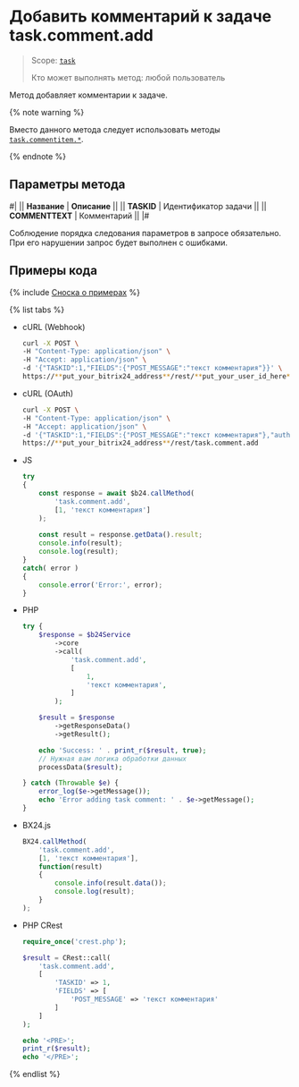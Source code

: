 # Добавить комментарий к задаче task.comment.add

> Scope: [`task`](../../scopes/permissions.md)
>
> Кто может выполнять метод: любой пользователь

Метод добавляет комментарии к задаче.

{% note warning %}

Вместо данного метода следует использовать методы [`task.commentitem.*`](../comment-item/index.md).

{% endnote %}

## Параметры метода

#|
|| **Название** | **Описание** ||
|| **TASKID** | Идентификатор задачи ||
|| **COMMENTTEXT** | Комментарий ||
|#

Соблюдение порядка следования параметров в запросе обязательно. При его нарушении запрос будет выполнен с ошибками.

## Примеры кода

{% include [Сноска о примерах](../../../_includes/examples.md) %}

{% list tabs %}

- cURL (Webhook)

    ```bash
    curl -X POST \
    -H "Content-Type: application/json" \
    -H "Accept: application/json" \
    -d '{"TASKID":1,"FIELDS":{"POST_MESSAGE":"текст комментария"}}' \
    https://**put_your_bitrix24_address**/rest/**put_your_user_id_here**/**put_your_webhook_here**/task.comment.add
    ```

- cURL (OAuth)

    ```bash
    curl -X POST \
    -H "Content-Type: application/json" \
    -H "Accept: application/json" \
    -d '{"TASKID":1,"FIELDS":{"POST_MESSAGE":"текст комментария"},"auth":"**put_access_token_here**"}' \
    https://**put_your_bitrix24_address**/rest/task.comment.add
    ```

- JS


    ```js
    try
    {
    	const response = await $b24.callMethod(
    		'task.comment.add',
    		[1, 'текст комментария']
    	);
    	
    	const result = response.getData().result;
    	console.info(result);
    	console.log(result);
    }
    catch( error )
    {
    	console.error('Error:', error);
    }
    ```

- PHP


    ```php
    try {
        $response = $b24Service
            ->core
            ->call(
                'task.comment.add',
                [
                    1,
                    'текст комментария',
                ]
            );
    
        $result = $response
            ->getResponseData()
            ->getResult();
    
        echo 'Success: ' . print_r($result, true);
        // Нужная вам логика обработки данных
        processData($result);
    
    } catch (Throwable $e) {
        error_log($e->getMessage());
        echo 'Error adding task comment: ' . $e->getMessage();
    }
    ```

- BX24.js

    ```js
    BX24.callMethod(
        'task.comment.add',
        [1, 'текст комментария'],
        function(result)
        {
            console.info(result.data());
            console.log(result);
        }
    );
    ```

- PHP CRest

    ```php
    require_once('crest.php');

    $result = CRest::call(
        'task.comment.add',
        [
            'TASKID' => 1,
            'FIELDS' => [
                'POST_MESSAGE' => 'текст комментария'
            ]
        ]
    );

    echo '<PRE>';
    print_r($result);
    echo '</PRE>';
    ```

{% endlist %}
